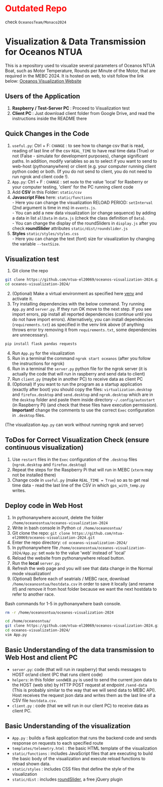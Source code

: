 # <span style="color: red;"> Outdated Repo </span>
check `OceanosTeam/Monaco2024`
# Visualization & Data Transmission for Oceanos NTUA 

This is a repository used to visualize several parameters of Oceanos NTUA Boat, 
such as Motor Temperature, Rounds per Minute of the Motor, that are required in
the MEBC 2024. It is hosted on web, to visit follow the link below:
[Oceanos Visualization Website](http://oceanosntua.pythonanywhere.com/)

## Users of the Application

1. <strong> Raspberry / Test-Server PC </strong> : Proceed to Visualization test
2. <strong> Client PC </strong> : Just download client folder from Google Drive, and read the instructions inside the README there

## Quick Changes in the Code 

1. `useful.py`: Ctrl + F: `CHANGE` : to see how to change csv that is read, reading of last line of the csv `REAL_TIME` to have real time data (True) or not (False - simulate for development purposes), change significant paths. 
In addition, modify variables so as to select if you want to send to web-host (pythonanywhere) or client (e.g. your computer running client python code) or both. (If you do not send to client, you do not need to run ngrok and client code !). 
2. `App.py`: Ctrl + F : `CHANGE` : set `mode` to the value 'local' for Rasberry or your computer testing, 'client' for the PC running client code
3. Add <strong>CSV</strong> in this Folder: `static/csv`   
4. <strong>Javascript Files</strong> here: `static/functions` <br>
        - Here you can change the visualization RELOAD PERIOD: `setInterval` (2nd argument is time in ms) in `events.js`. <br>
        - You can add a new data visualization (or change sequence) by adding a data in list `allData` in `data.js` (check the class definition of `Data`). <br>
        - You can change the display of the roundSliders in `display.js` after you check <strong>roundSlider</strong> attributes `static/dist/roundslider.js` <br>
5. <strong>Styles</strong> `static/styles/styles.css` <br>
        - Here you can change the text (font) size for visualization by changing the variable `--textSize`.

## Visualization test

1. Git clone the repo 
```bash
git clone https://github.com/ntua-el20069/oceanos-visualization-2024.git
cd oceanos-visualization-2024/
```
2. (Optional) Make a virtual environment as specified here [venv](https://packaging.python.org/en/latest/guides/installing-using-pip-and-virtual-environments/) and activate it.
3. Try installing dependencies with the below command. Try running `App.py` and `server.py`. If they run OK move to the next step.
If you see import errors, pip install all reported dependencies (continue until you do not have import errors).
Alternatively, you can install dependencies (`requirements.txt`) as specified in the venv link above (if anything throws error try removing it from `requirements.txt`, some dependencies are unnecessary).
```bash
pip install flask pandas requests
```
4. Run `App.py` for the visualization 
5. Run in a terminal the command `ngrok start oceanos` (after you follow the instructions for ngrok)
6. Run in a terminal the `server.py` python file for the ngrok server (it is actually the code that will run in raspberry and send data to client)
7. Run `client.py` (maybe in another PC) to receive data as client PC
8. (Optional) If you want to run the program as a startup application (exactly after boot) you should copy the files: `virtualization.desktop` and `firefox.desktop` and `send.desktop` and `ngrok.desktop` which are in the `desktop` folder and paste them inside directory `~/.config/autostart` (in Raspberry Pi) (and check that these files have execution permission). <strong>Important!</strong> change the comments to use the correct `Exec` configuration in `.desktop` files.

(The visualization `App.py` can work without running ngrok and server)

## ToDos for Correct Visualization Check (ensure continuous visualization)

1. Use `restart` files in the `Exec` configuration of the `.desktop` files (`ngrok.desktop` and `firefox.desktop`)
2. Repeat the steps for the Raspberry Pi that will run in MEBC (`xterm` may not be installed there)
3. Change code in `useful.py` (make `REAL_TIME = True`) so as to get real time data - read the last line of the CSV in which `gps_with_temp.py` writes.

## Deploy code in Web Host

1. In pythonanywhere account, delete the folder `/home/oceanosntua/oceanos-visualization-2024`
2. Write in bash console in Python `cd /home/oceanosntua/`
3. Git clone the repo: `git clone https://github.com/ntua-el20069/oceanos-visualization-2024.git`
4. Enter the repo directory: `cd oceanos-visualization-2024/`
5. In pythonanywhere file `/home/oceanosntua/oceanos-visualization-2024/App.py`: set `mode` to the value 'web' instead of 'local'
6. Reload the website from pythonanywhere reload button.
7. Run the <strong>local</strong> `server.py`.
8. Refresh the web page and you will see that data change in the Normal mode visualization!
9. (Optional) Before each of seatrials / MEBC race, download `/home/oceanosntua/hostdata.csv` in order to save it locally (and rename it!) and remove it from host folder because we want the next hostdata to refer to another race.

Bash commands for 1-5 in pythonanywhere bash console.
```bash
rm -r /home/oceanosntua/oceanos-visualization-2024
```
```bash
cd /home/oceanosntua/
git clone https://github.com/ntua-el20069/oceanos-visualization-2024.git
cd oceanos-visualization-2024/
vim App.py
```

## Basic Understanding of the data transmission to Web Host and client PC

- `server.py`:  code (that will run in raspberry) that sends messages to HOST or/and client (PC that runs client code)
- `helpers`: in this folder `sendWEB.py` is used to send the current json data to the HOST (web site) by HTTP POST request at endpoint `/send-data`  (This is probably similar to the way that we will send data to MEBC API). Host receives the request json data and writes them as the last line of a CSV file `hostdata.csv`.
- `client.py` : code (that we will run in our client PC) to receive data as client PC.

## Basic Understanding of the visualization

- `App.py` : builds a flask application that runs the backend code and sends response on requests to each specified route
- `templates/telemetry.html` : the basic HTML template of the visualization
- `static/functions` : includes JavaScript files that are executing to build the basic body of the visualization and execute reload functions to reload shown data. 
- `static/styles` : includes CSS files that define the style of the visualization
- `static/dist` : includes [roundSlider](https://github.com/soundar24/roundSlider.git), a free jQuery plugin
